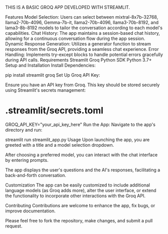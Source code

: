THIS IS A BASIC GROQ APP DEVELOPED WITH STREAMLIT.

Features
Model Selection: Users can select between mixtral-8x7b-32768, llama2-70b-4096, Gemma-7b-it, llama2-70b-4096, llama3-70b-8192, and lama3-8b-8192 models to tailor the conversation according to each model's capabilities.
Chat History: The app maintains a session-based chat history, allowing for a continuous conversation flow during the app session.
Dynamic Response Generation: Utilizes a generator function to stream responses from the Groq API, providing a seamless chat experience.
Error Handling: Implements try-except blocks to handle potential errors gracefully during API calls.
Requirements
Streamlit
Groq Python SDK
Python 3.7+
Setup and Installation
Install Dependencies:

pip install streamlit groq
Set Up Groq API Key:

Ensure you have an API key from Groq. This key should be stored securely using Streamlit's secrets management:

# .streamlit/secrets.toml
GROQ_API_KEY="your_api_key_here"
Run the App: Navigate to the app's directory and run:

streamlit run streamlit_app.py
Usage
Upon launching the app, you are greeted with a title and a model selection dropdown.

After choosing a preferred model, you can interact with the chat interface by entering prompts.

The app displays the user's questions and the AI's responses, facilitating a back-and-forth conversation.

Customization
The app can be easily customized to include additional language models (as Groq adds more), alter the user interface, or extend the functionality to incorporate other interactions with the Groq API.

Contributing
Contributions are welcome to enhance the app, fix bugs, or improve documentation.

Please feel free to fork the repository, make changes, and submit a pull request.
